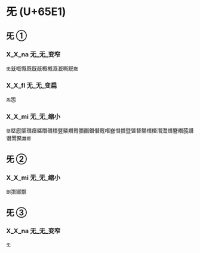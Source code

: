 # 旡 (U+65E1)

## 旡 ①

### X_X_na 无_无_变窄
`旡`兓嘅慨既旣旤概槪溉漑穊黖`摡`

### X_X_fl 无_无_变扁
`炁`㤅

### X_X_mi 无_无_缩小
`墍`塈廐㮣㻸㿊䀈䁮䃡䅾䇒䊠䍼䐴䐶䤐鐕僭厩噆嶜憯撍暨曁朁槩橬櫭潛灊熸簪糣蔇譖谮鬵鱀`蠶䭙`

## 旡 ②

### X_X_mi 无_无_缩小
`㔆`㣅䣟䫬

## 旡 ③

### X_X_na 无_无_变窄
`兂`